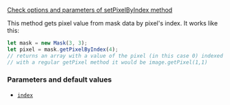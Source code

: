 [Check options and parameters of setPixelByIndex method](https://image-js.github.io/image-js-typescript/classes/Mask.html#getPixelByIndex 'github.io link')

This method gets pixel value from mask data by pixel's index. It works like this:

```ts
let mask = new Mask(3, 3);
let pixel = mask.getPixelByIndex(4);
// returns an array with a value of the pixel (in this case 0) indexed 4th.
// with a regular getPixel method it would be image.getPixel(1,1)
```

### Parameters and default values

- [`index`](https://image-js.github.io/image-js-typescript/classes/Mask.html#getPixelByIndex 'github.io link')
